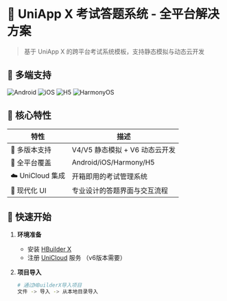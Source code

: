 # 📝 UniApp X 考试答题系统 - 全平台解决方案

> 基于 UniApp X 的跨平台考试系统模板，支持静态模拟与动态云开发

## 🌈 多端支持

![Android](https://img.shields.io/badge/Android-3DDC84?logo=android&logoColor=white)
![iOS](https://img.shields.io/badge/iOS-000000?logo=apple&logoColor=white)
![H5](https://img.shields.io/badge/H5-4285F4?logo=html5&logoColor=white)
![HarmonyOS](https://img.shields.io/badge/HarmonyOS-FF0000?logo=harmonyos&logoColor=white)

## 🌟 核心特性

| 特性					| 描述							|
|--------------------	|-----------------------------	|
| 🎯 多版本支持		| V4/V5 静态模拟 + V6 动态云开发	|
| 📱 全平台覆盖		| Android/iOS/Harmony/H5		|
| ☁️ UniCloud 集成	| 开箱即用的考试管理系统		|
| 🎨 现代化 UI		| 专业设计的答题界面与交互流程	|

## 🚀 快速开始

1. **环境准备**  
   - 安装 [HBuilder X](https://www.dcloud.io/hbuilderx.html)
   - 注册 [UniCloud](https://unicloud.dcloud.net.cn/) 服务 （v6版本需要）

2. **项目导入**  
   ```bash
   # 通过HBuilderX导入项目
   文件 -> 导入 -> 从本地目录导入